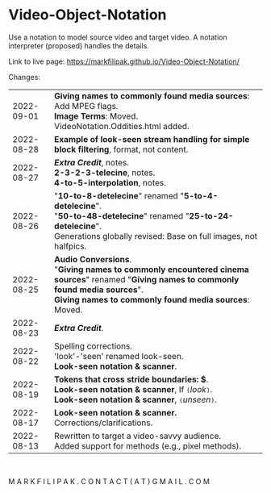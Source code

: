 # Video-Object-Notation
Use a notation to model source video and target video. A notation interpreter (proposed) handles the details.

Link to live page: https://markfilipak.github.io/Video-Object-Notation/

Changes:
<TABLE BORDER=0 CELLSPACING=0 CELLPADDING=0>
<TR><TD>2022-09-01&nbsp;</TD>
    <TD><B>Giving names to commonly found media sources</B>: Add MPEG flags.<BR>
        <B>Image Terms</B>: Moved.<BR>
        VideoNotation.Oddities.html added.</TD></TR>
<TR><TD>2022-08-28&nbsp;</TD>
    <TD><B>Example of look-seen stream handling for simple block filtering</B>, format, not content.</TD></TR>
<TR><TD>2022-08-27&nbsp;</TD>
    <TD><B><I>Extra Credit</I></B>, notes.<BR>
        <B>2-3-2-3-telecine</B>, notes.<BR>
        <B>4-to-5-interpolation</B>, notes.</TD></TR>
<TR><TD>2022-08-26&nbsp;</TD>
    <TD>"<B>10-to-8-detelecine</B>" renamed "<B>5-to-4-detelecine</B>".<BR>
        "<B>50-to-48-detelecine</B>" renamed "<B>25-to-24-detelecine</B>".<BR>
        Generations globally revised: Base on full images, not halfpics.</TD></TR>
<TR><TD>2022-08-25&nbsp;</TD>
    <TD><B>Audio Conversions</B>.<BR>
        "<B>Giving names to commonly encountered cinema sources</B>" renamed "<B>Giving names to commonly found media sources</B>".<BR>
        <B>Giving names to commonly found media sources</B>: Moved.</TD></TR>
<TR><TD>2022-08-23&nbsp;</TD>
    <TD><I><B>Extra Credit</B></I>.</TD></TR>
<TR><TD>2022-08-22&nbsp;</TD>
    <TD>Spelling corrections.<BR>
        'look'-'seen' renamed look-seen.<BR>
        <B>Look-seen notation & scanner</B>.</TD></TR>
<TR><TD>2022-08-19&nbsp;</TD>
    <TD><B>Tokens that cross stride boundaries: $</B>.<BR>
        <B>Look-seen notation & scanner</B>, If <TT>(</TT><I>look</I><TT>)</TT>.<BR>
        <B>Look-seen notation & scanner</B>, <TT>(</TT><I>unseen</I><TT>)</TT>.</TD></TR>
<TR><TD>2022-08-17&nbsp;</TD>
    <TD><B>Look-seen notation & scanner.</B><BR>
        Corrections/clarifications.</TD></TR>
<TR><TD>2022-08-13&nbsp;</TD>
    <TD>Rewritten to target a video-savvy audience.<BR>
        Added support for methods (e.g., pixel methods).</TD></TR></TABLE><BR>

M A R K F I L I P A K . C O N T A C T   ( A T )   G M A I L . C O M
